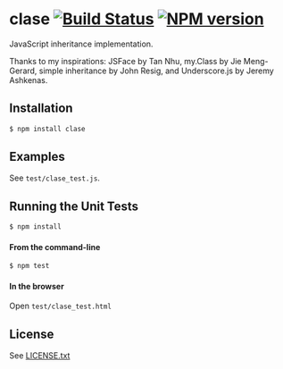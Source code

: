 # clase [![Build Status](https://travis-ci.org/dciccale/clase.png?branch=master)](https://travis-ci.org/dciccale/clase) [![NPM version](https://badge.fury.io/js/clase.png)](http://badge.fury.io/js/clase)

JavaScript inheritance implementation.

Thanks to my inspirations: JSFace by Tan Nhu, my.Class by Jie Meng-Gerard, simple inheritance by
John Resig, and Underscore.js by Jeremy Ashkenas.

## Installation

```bash
$ npm install clase
```

## Examples
See `test/clase_test.js`.

## Running the Unit Tests

```bash
$ npm install
```

#### From the command-line
```bash
$ npm test
```

#### In the browser
Open `test/clase_test.html`


## License
See [LICENSE.txt](https://raw.github.com/dciccale/parsy/master/LICENSE.txt)
